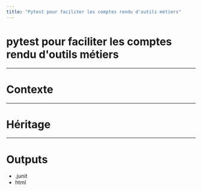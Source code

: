 ```yaml
---
title: "Pytest pour faciliter les comptes rendu d'outils métiers"
---
```


# pytest pour faciliter les comptes rendu d'outils métiers

---

# Contexte

---

# Héritage

---

# Outputs

- .junit
- html
